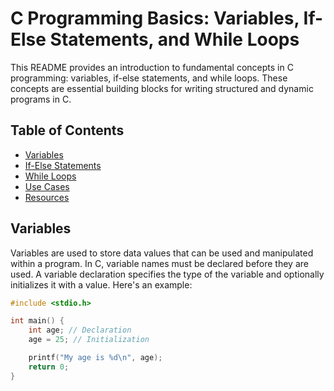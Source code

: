 # C Programming Basics: Variables, If-Else Statements, and While Loops

This README provides an introduction to fundamental concepts in C programming: variables, if-else statements, and while loops. These concepts are essential building blocks for writing structured and dynamic programs in C.

## Table of Contents

- [Variables](#variables)
- [If-Else Statements](#if-else-statements)
- [While Loops](#while-loops)
- [Use Cases](#use-cases)
- [Resources](#resources)

## Variables

Variables are used to store data values that can be used and manipulated within a program. In C, variable names must be declared before they are used. A variable declaration specifies the type of the variable and optionally initializes it with a value. Here's an example:

```c
#include <stdio.h>

int main() {
    int age; // Declaration
    age = 25; // Initialization

    printf("My age is %d\n", age);
    return 0;
}
